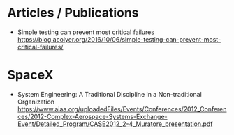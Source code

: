 # Articles / Publications

* Simple testing can prevent most critical failures
  https://blog.acolyer.org/2016/10/06/simple-testing-can-prevent-most-critical-failures/

# SpaceX

* System Engineering: A Traditional Discipline in a Non-traditional Organization  https://www.aiaa.org/uploadedFiles/Events/Conferences/2012_Conferences/2012-Complex-Aerospace-Systems-Exchange-Event/Detailed_Program/CASE2012_2-4_Muratore_presentation.pdf
